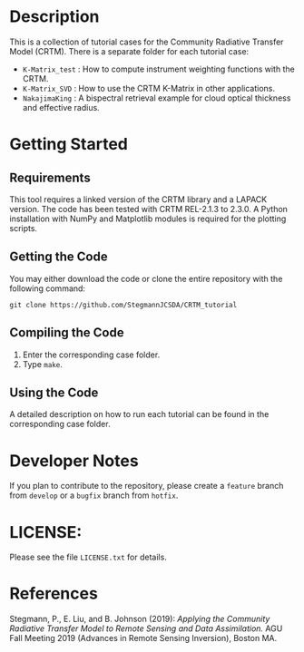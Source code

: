 # Description
This is a collection of tutorial cases for the Community Radiative Transfer Model (CRTM).
There is a separate folder for each tutorial case:
- `K-Matrix_test` : How to compute instrument weighting functions with the CRTM.
- `K-Matrix_SVD` : How to use the CRTM K-Matrix in other applications.
- `NakajimaKing` : A bispectral retrieval example for cloud optical thickness and effective radius.

# Getting Started

## Requirements
This tool requires a linked version of the CRTM library and a LAPACK version.
The code has been tested with CRTM REL-2.1.3 to 2.3.0.
A Python installation with NumPy and Matplotlib modules is required for the plotting scripts.

## Getting the Code
You may either download the code or clone the entire repository with the following command:
```shell
git clone https://github.com/StegmannJCSDA/CRTM_tutorial
```

## Compiling the Code
1. Enter the corresponding case folder.
2. Type  `make`.

## Using the Code
A detailed description on how to run each tutorial can be found in the corresponding case folder.

# Developer Notes
If you plan to contribute to the repository, please create a `feature` branch from `develop` or a `bugfix` branch from `hotfix`.

# LICENSE:
Please see the file `LICENSE.txt` for details.

# References
Stegmann, P., E. Liu, and B. Johnson (2019): *Applying the Community Radiative Transfer Model to Remote Sensing and Data Assimilation.* AGU Fall Meeting 2019 (Advances in Remote Sensing Inversion), Boston MA.
